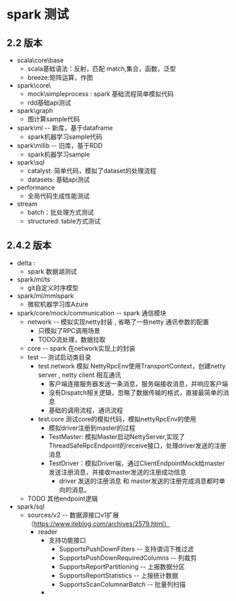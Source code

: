 #  spark 测试
##  2.2 版本
*  scala\core\base
    *   scala基础语法：反射，匹配 match,集合，函数，泛型
    *   breeze:矩阵运算，作图
*  spark\core\
    *   mock\simpleprocess :  spark 基础流程简单模拟代码
    *   rdd基础api测试
*  spark\graph
    *   图计算sample代码
*  spark\ml   -- 新库，基于dataframe
    *   spark机器学习sample代码   
*  spark\mllib -- 旧库，基于RDD
    *   spark机器学习sample
*  spark\sql
    *   catalyst: 简单代码，模拟了dataset的处理流程
    *   datasets: 基础api测试
*  performance
    *   全局代码生成性能测试
*  stream
    *   batch：批处理方式测试
    *   structured: table方式测试
    
    
## 2.4.2 版本
*   delta :
    *   spark 数据湖测试
*   spark/ml/ts
    *   git自定义时序模型
*   spark/ml/mmlspark
    *   微软机器学习库Azure
*   spark/core/mock/communication  -- spark 通信模块
    *   network -- 模拟实现netty封装 , 省略了一些netty 通讯参数的配置
        *   只模拟了RPC调用场景
        *   TODO流处理，数据拉取
    *   core -- spark 在network实现上的封装
    *   test -- 测试启动类目录
        *   test.network 模拟 NettyRpcEnv使用TransportContext，创建netty server , netty client 相互通讯
            *   客户端连接服务器发送一条消息，服务端接收消息，并响应客户端 
            *   没有Dispatch相关逻辑，忽略了数据传输的格式，直接最简单的消息
            *   基础的调用流程，通讯流程
        *   test.core 测试core的模拟代码，模拟nettyRpcEnv的使用
            *   模拟driver注册到master的过程
            *   TestMaster: 模拟Master启动NettyServer,实现了ThreadSafeRpcEndpoint的receive接口，处理driver发送的注册消息
            *   TestDriver：模拟Driver端，通过ClientEndpointMock给master发送注册消息，并接收master发送的注册成功信息
                *   driver 发送的注册消息 和 master发送的注册完成消息都时单向的消息。
    *   TODO 其他endpoint逻辑
*   spark/sql
    *   sources/v2 -- 数据源接口v1扩展（https://www.iteblog.com/archives/2579.html）  
        *   reader
            *   支持功能接口
                *   SupportsPushDownFilters -- 支持谓词下推过滤
                *   SupportsPushDownRequiredColumns -- 列裁剪
                *   SupportsReportPartitioning -- 上报数据分区
                *   SupportsReportStatistics -- 上报统计数据
                *   SupportsScanColumnarBatch -- 批量列扫描
            *   
    
